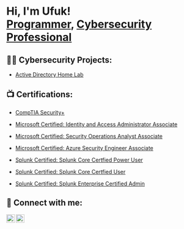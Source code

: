 # <h1>Hi, I'm Ufuk! <br/><a href="https://github.com/Ufuk-Ari">Programmer</a>, <a href="https://www.linkedin.com/in/ufuk-ari/">Cybersecurity Professional</a>

<h2>👨‍💻 Cybersecurity Projects:</h2>


  - [Active Directory Home Lab](https://github.com/joshmadakor1/Algorithms-Practice)

<h2>📺 Certifications:</h2>

- [CompTIA Security+](https://www.credly.com/badges/8380b350-dbfe-4f6e-b8f8-a05337ce424a/linked_in_profile)

- [Microsoft Certified: Identity and Access Administrator Associate](https://learn.microsoft.com/api/credentials/share/nb-no/UfukAri/F8C489A7F34704E0?sharingId=70DC372739FD69D)
- [Microsoft Certified: Security Operations Analyst Associate](https://learn.microsoft.com/api/credentials/share/nb-no/UfukAri/6A1C7097B012F96A?sharingId=70DC372739FD69D)
- [Microsoft Certified: Azure Security Engineer Associate](https://learn.microsoft.com/api/credentials/share/nb-no/UfukAri/1187BEF574A87F2E?sharingId=70DC372739FD69D)

- [Splunk Certified: Splunk Core Certfied Power User](https://www.credly.com/badges/86be0eb8-a45a-47a9-ad1c-141de3180535/linked_in_profile)
- [Splunk Certified: Splunk Core Certfied User](https://www.credly.com/badges/452f3389-d96e-491a-ba8a-23f8e1188c39/linked_in_profile)
- [Splunk Certified: Splunk Enterprise Certified Admin](https://www.credly.com/badges/f11626f0-aeaa-4905-a18a-d491afbe4f61/linked_in_profile)

  
<h2> 🤳 Connect with me:</h2>

[<img align="left" alt="JoshMadakor | Twitter" width="22px" src="https://cdn.jsdelivr.net/npm/simple-icons@v3/icons/facebook.svg" />][facebook]
[<img align="left" alt="JoshMadakor | LinkedIn" width="22px" src="https://cdn.jsdelivr.net/npm/simple-icons@v3/icons/linkedin.svg" />][linkedin]

[Facebook]: https://www.facebook.com/ufuk.ari.10?locale=nb_NO
[linkedin]: https://www.linkedin.com/in/ufuk-ari/

